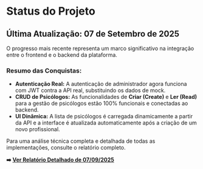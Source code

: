 # Status do Projeto

## Última Atualização: 07 de Setembro de 2025

O progresso mais recente representa um marco significativo na integração entre o frontend e o backend da plataforma.

### Resumo das Conquistas:
- **Autenticação Real:** A autenticação de administrador agora funciona com JWT contra a API real, substituindo os dados de mock.
- **CRUD de Psicólogos:** As funcionalidades de **Criar (Create)** e **Ler (Read)** para a gestão de psicólogos estão 100% funcionais e conectadas ao backend.
- **UI Dinâmica:** A lista de psicólogos é carregada dinamicamente a partir da API e a interface é atualizada automaticamente após a criação de um novo profissional.

Para uma análise técnica completa e detalhada de todas as implementações, consulte o relatório completo.

**➡️ [Ver Relatório Detalhado de 07/09/2025](./2025-09-07-integracao-crud-psicologos.md)**

